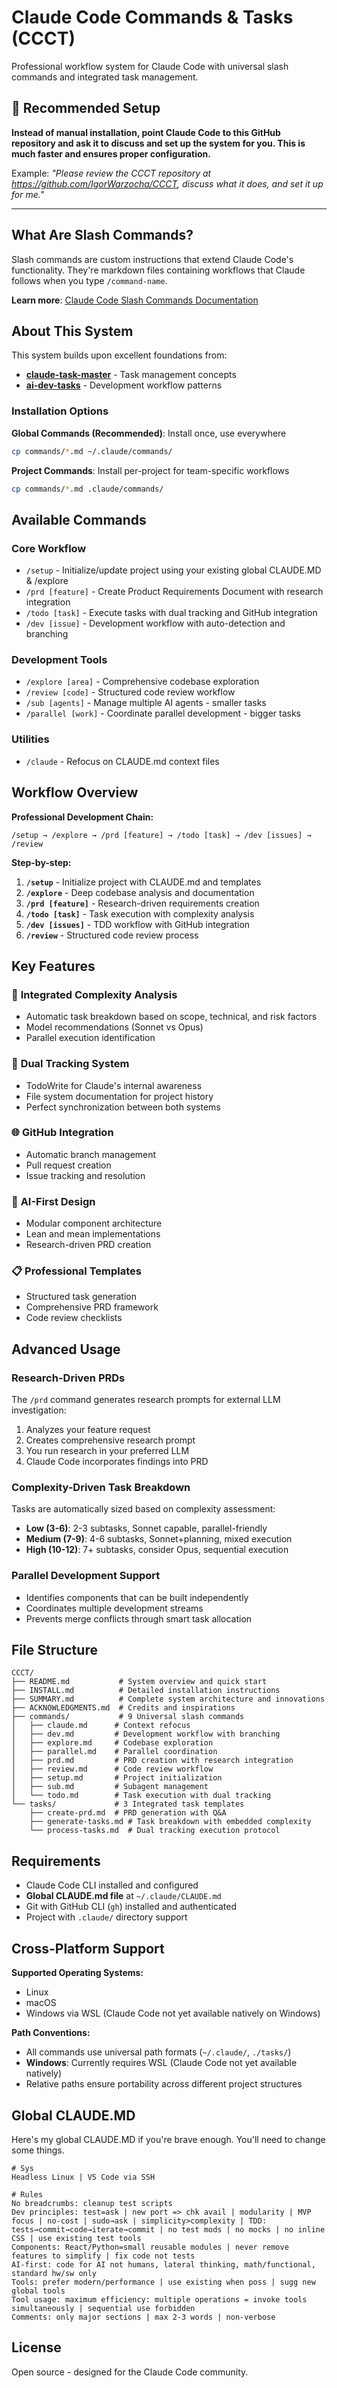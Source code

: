 # Claude Code Commands & Tasks (CCCT)

Professional workflow system for Claude Code with universal slash commands and integrated task management.

## 🚀 **Recommended Setup**

**Instead of manual installation, point Claude Code to this GitHub repository and ask it to discuss and set up the system for you. This is much faster and ensures proper configuration.**

Example: *"Please review the CCCT repository at https://github.com/IgorWarzocha/CCCT, discuss what it does, and set it up for me."*

---

## What Are Slash Commands?

Slash commands are custom instructions that extend Claude Code's functionality. They're markdown files containing workflows that Claude follows when you type `/command-name`. 

**Learn more**: [Claude Code Slash Commands Documentation](https://docs.anthropic.com/en/docs/claude-code/slash-commands)

## About This System

This system builds upon excellent foundations from:
- **[claude-task-master](https://github.com/eyaltoledano/claude-task-master)** - Task management concepts
- **[ai-dev-tasks](https://github.com/snarktank/ai-dev-tasks)** - Development workflow patterns

### Installation Options

**Global Commands (Recommended)**: Install once, use everywhere
```bash
cp commands/*.md ~/.claude/commands/
```

**Project Commands**: Install per-project for team-specific workflows  
```bash
cp commands/*.md .claude/commands/
```

## Available Commands

### Core Workflow
- `/setup` - Initialize/update project using your existing global CLAUDE.MD & /explore
- `/prd [feature]` - Create Product Requirements Document with research integration
- `/todo [task]` - Execute tasks with dual tracking and GitHub integration
- `/dev [issue]` - Development workflow with auto-detection and branching

### Development Tools
- `/explore [area]` - Comprehensive codebase exploration
- `/review [code]` - Structured code review workflow
- `/sub [agents]` - Manage multiple AI agents - smaller tasks
- `/parallel [work]` - Coordinate parallel development - bigger tasks

### Utilities
- `/claude` - Refocus on CLAUDE.md context files

## Workflow Overview

**Professional Development Chain:**
```
/setup → /explore → /prd [feature] → /todo [task] → /dev [issues] → /review
```

**Step-by-step:**
1. **`/setup`** - Initialize project with CLAUDE.md and templates
2. **`/explore`** - Deep codebase analysis and documentation
3. **`/prd [feature]`** - Research-driven requirements creation
4. **`/todo [task]`** - Task execution with complexity analysis
5. **`/dev [issues]`** - TDD workflow with GitHub integration  
6. **`/review`** - Structured code review process

## Key Features

### 🎯 **Integrated Complexity Analysis**
- Automatic task breakdown based on scope, technical, and risk factors
- Model recommendations (Sonnet vs Opus)
- Parallel execution identification

### 🔄 **Dual Tracking System**
- TodoWrite for Claude's internal awareness
- File system documentation for project history
- Perfect synchronization between both systems

### 🌐 **GitHub Integration**
- Automatic branch management
- Pull request creation
- Issue tracking and resolution

### 🧠 **AI-First Design**
- Modular component architecture
- Lean and mean implementations
- Research-driven PRD creation

### 📋 **Professional Templates**
- Structured task generation
- Comprehensive PRD framework
- Code review checklists

## Advanced Usage

### Research-Driven PRDs
The `/prd` command generates research prompts for external LLM investigation:
1. Analyzes your feature request
2. Creates comprehensive research prompt
3. You run research in your preferred LLM
4. Claude Code incorporates findings into PRD

### Complexity-Driven Task Breakdown
Tasks are automatically sized based on complexity assessment:
- **Low (3-6)**: 2-3 subtasks, Sonnet capable, parallel-friendly
- **Medium (7-9)**: 4-6 subtasks, Sonnet+planning, mixed execution  
- **High (10-12)**: 7+ subtasks, consider Opus, sequential execution

### Parallel Development Support
- Identifies components that can be built independently
- Coordinates multiple development streams
- Prevents merge conflicts through smart task allocation

## File Structure

```
CCCT/
├── README.md           # System overview and quick start
├── INSTALL.md          # Detailed installation instructions  
├── SUMMARY.md          # Complete system architecture and innovations
├── ACKNOWLEDGMENTS.md  # Credits and inspirations
├── commands/           # 9 Universal slash commands
│   ├── claude.md      # Context refocus
│   ├── dev.md         # Development workflow with branching
│   ├── explore.md     # Codebase exploration
│   ├── parallel.md    # Parallel coordination
│   ├── prd.md         # PRD creation with research integration
│   ├── review.md      # Code review workflow
│   ├── setup.md       # Project initialization
│   ├── sub.md         # Subagent management
│   └── todo.md        # Task execution with dual tracking
└── tasks/             # 3 Integrated task templates
    ├── create-prd.md  # PRD generation with Q&A
    ├── generate-tasks.md # Task breakdown with embedded complexity
    └── process-tasks.md  # Dual tracking execution protocol
```

## Requirements

- Claude Code CLI installed and configured
- **Global CLAUDE.md file** at `~/.claude/CLAUDE.md`
- Git with GitHub CLI (`gh`) installed and authenticated
- Project with `.claude/` directory support

## Cross-Platform Support

**Supported Operating Systems:**
- Linux  
- macOS
- Windows via WSL (Claude Code not yet available natively on Windows)

**Path Conventions:**
- All commands use universal path formats (`~/.claude/`, `./tasks/`)
- **Windows**: Currently requires WSL (Claude Code not yet available natively)
- Relative paths ensure portability across different project structures

## Global CLAUDE.MD

Here's my global CLAUDE.MD if you're brave enough. You'll need to change some things.

```
# Sys
Headless Linux | VS Code via SSH

# Rules
No breadcrumbs: cleanup test scripts
Dev principles: test=ask | new port => chk avail | modularity | MVP focus | no-cost | sudo→ask | simplicity>complexity | TDD: tests→commit→code→iterate→commit | no test mods | no mocks | no inline CSS | use existing test tools
Components: React/Python=small reusable modules | never remove features to simplify | fix code not tests 
AI-first: code for AI not humans, lateral thinking, math/functional, standard hw/sw only
Tools: prefer modern/performance | use existing when poss | sugg new global tools
Tool usage: maximum efficiency: multiple operations = invoke tools simultaneously | sequential use forbidden
Comments: only major sections | max 2-3 words | non-verbose
```

## License

Open source - designed for the Claude Code community.